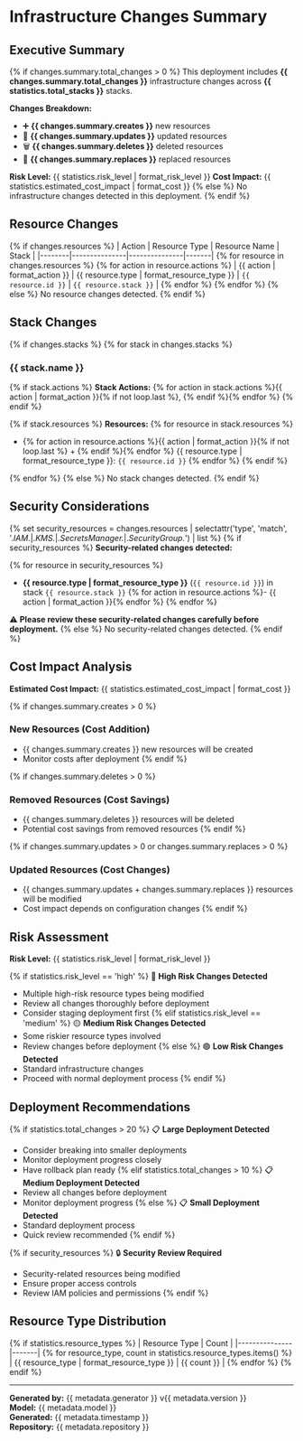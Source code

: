 # Infrastructure Changes Summary

## Executive Summary
{% if changes.summary.total_changes > 0 %}
This deployment includes **{{ changes.summary.total_changes }}** infrastructure changes across **{{ statistics.total_stacks }}** stacks.

**Changes Breakdown:**
- ➕ **{{ changes.summary.creates }}** new resources
- 🔄 **{{ changes.summary.updates }}** updated resources
- 🗑️ **{{ changes.summary.deletes }}** deleted resources
- 🔄 **{{ changes.summary.replaces }}** replaced resources

**Risk Level:** {{ statistics.risk_level | format_risk_level }}
**Cost Impact:** {{ statistics.estimated_cost_impact | format_cost }}
{% else %}
No infrastructure changes detected in this deployment.
{% endif %}

## Resource Changes

{% if changes.resources %}
| Action | Resource Type | Resource Name | Stack |
|--------|---------------|---------------|-------|
{% for resource in changes.resources %}
{% for action in resource.actions %}
| {{ action | format_action }} | {{ resource.type | format_resource_type }} | `{{ resource.id }}` | `{{ resource.stack }}` |
{% endfor %}
{% endfor %}
{% else %}
No resource changes detected.
{% endif %}

## Stack Changes

{% if changes.stacks %}
{% for stack in changes.stacks %}
### {{ stack.name }}
{% if stack.actions %}
**Stack Actions:** {% for action in stack.actions %}{{ action | format_action }}{% if not loop.last %}, {% endif %}{% endfor %}
{% endif %}

{% if stack.resources %}
**Resources:**
{% for resource in stack.resources %}
- {% for action in resource.actions %}{{ action | format_action }}{% if not loop.last %} + {% endif %}{% endfor %} {{ resource.type | format_resource_type }}: `{{ resource.id }}`
{% endfor %}
{% endif %}

{% endfor %}
{% else %}
No stack changes detected.
{% endif %}

## Security Considerations

{% set security_resources = changes.resources | selectattr('type', 'match', '.*IAM.*|.*KMS.*|.*SecretsManager.*|.*SecurityGroup.*') | list %}
{% if security_resources %}
**Security-related changes detected:**

{% for resource in security_resources %}
- **{{ resource.type | format_resource_type }}** (`{{ resource.id }}`) in stack `{{ resource.stack }}`
  {% for action in resource.actions %}- {{ action | format_action }}{% endfor %}
{% endfor %}

⚠️ **Please review these security-related changes carefully before deployment.**
{% else %}
No security-related changes detected.
{% endif %}

## Cost Impact Analysis

**Estimated Cost Impact:** {{ statistics.estimated_cost_impact | format_cost }}

{% if changes.summary.creates > 0 %}
### New Resources (Cost Addition)
- {{ changes.summary.creates }} new resources will be created
- Monitor costs after deployment
{% endif %}

{% if changes.summary.deletes > 0 %}
### Removed Resources (Cost Savings)
- {{ changes.summary.deletes }} resources will be deleted
- Potential cost savings from removed resources
{% endif %}

{% if changes.summary.updates > 0 or changes.summary.replaces > 0 %}
### Updated Resources (Cost Changes)
- {{ changes.summary.updates + changes.summary.replaces }} resources will be modified
- Cost impact depends on configuration changes
{% endif %}

## Risk Assessment

**Risk Level:** {{ statistics.risk_level | format_risk_level }}

{% if statistics.risk_level == 'high' %}
🔴 **High Risk Changes Detected**
- Multiple high-risk resource types being modified
- Review all changes thoroughly before deployment
- Consider staging deployment first
{% elif statistics.risk_level == 'medium' %}
🟡 **Medium Risk Changes Detected**
- Some riskier resource types involved
- Review changes before deployment
{% else %}
🟢 **Low Risk Changes Detected**
- Standard infrastructure changes
- Proceed with normal deployment process
{% endif %}

## Deployment Recommendations

{% if statistics.total_changes > 20 %}
📋 **Large Deployment Detected**
- Consider breaking into smaller deployments
- Monitor deployment progress closely
- Have rollback plan ready
{% elif statistics.total_changes > 10 %}
📋 **Medium Deployment Detected**
- Review all changes before deployment
- Monitor deployment progress
{% else %}
📋 **Small Deployment Detected**
- Standard deployment process
- Quick review recommended
{% endif %}

{% if security_resources %}
🔒 **Security Review Required**
- Security-related resources being modified
- Ensure proper access controls
- Review IAM policies and permissions
{% endif %}

## Resource Type Distribution

{% if statistics.resource_types %}
| Resource Type | Count |
|---------------|-------|
{% for resource_type, count in statistics.resource_types.items() %}
| {{ resource_type | format_resource_type }} | {{ count }} |
{% endfor %}
{% endif %}

---

**Generated by:** {{ metadata.generator }} v{{ metadata.version }}  
**Model:** {{ metadata.model }}  
**Generated:** {{ metadata.timestamp }}  
**Repository:** {{ metadata.repository }} 